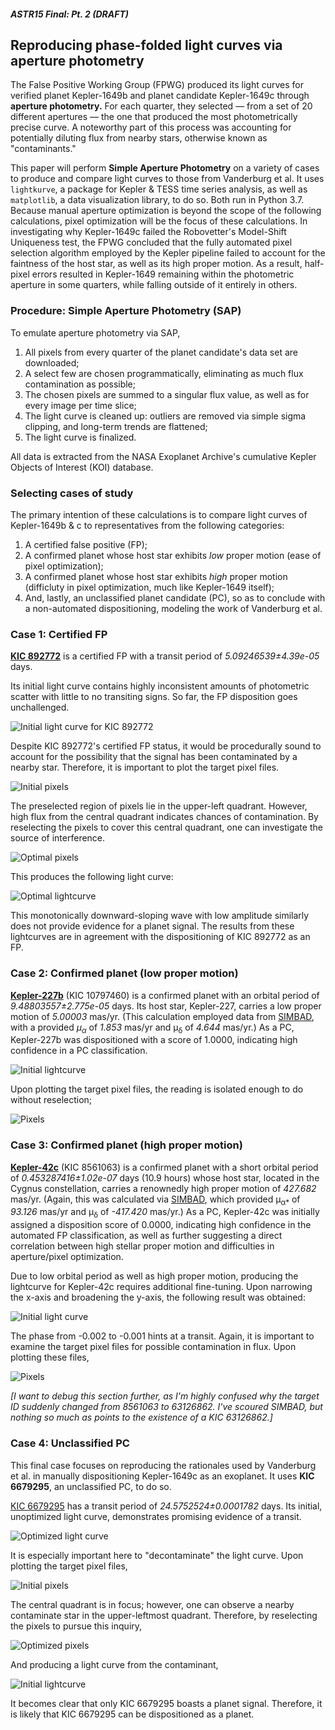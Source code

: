 ##### ASTR15 Final: Pt. 2 (DRAFT)

## Reproducing phase-folded light curves via aperture photometry

The False Positive Working Group (FPWG) produced its light curves for verified planet Kepler-1649b and planet candidate Kepler-1649c through **aperture photometry.** For each quarter, they selected — from a set of 20 different apertures — the one that produced the most photometrically precise curve. A noteworthy part of this process was accounting for potentially diluting flux from nearby stars, otherwise known as "contaminants."

This paper will perform **Simple Aperture Photometry** on a variety of cases to produce and compare light curves to those from Vanderburg et al. It uses `lightkurve`, a package for Kepler & TESS time series analysis, as well as `matplotlib`, a data visualization library, to do so. Both run in Python 3.7. Because manual aperture optimization is beyond the scope of the following calculations, pixel optimization will be the focus of these calculations. In investigating why Kepler-1649c failed the Robovetter's Model-Shift Uniqueness test, the FPWG concluded that the fully automated pixel selection algorithm employed by the Kepler pipeline failed to account for the faintness of the host star, as well as its high proper motion. As a result, half-pixel errors resulted in Kepler-1649 remaining within the photometric aperture in some quarters, while falling outside of it entirely in others.

### Procedure: Simple Aperture Photometry (SAP)

To emulate aperture photometry via SAP,

1. All pixels from every quarter of the planet candidate's data set are downloaded;
2. A select few are chosen programmatically, eliminating as much flux contamination as possible;
3. The chosen pixels are summed to a singular flux value, as well as for every image per time slice;
4. The light curve is cleaned up: outliers are removed via simple sigma clipping, and long-term trends are flattened;
5. The light curve is finalized.

All data is extracted from the NASA Exoplanet Archive's cumulative Kepler Objects of Interest (KOI) database.

### Selecting cases of study

The primary intention of these calculations is to compare light curves of Kepler-1649b & c to representatives from the following categories:

1. A certified false positive (FP);
2. A confirmed planet whose host star exhibits *low* proper motion (ease of pixel optimization);
3. A confirmed planet whose host star exhibits *high* proper motion (difficluty in pixel optimization, much like Kepler-1649 itself);
4. And, lastly, an unclassified planet candidate (PC), so as to conclude with a non-automated dispositioning, modeling the work of Vanderburg et al.

### Case 1: Certified FP

[**KIC 892772**](https://exoplanetarchive.ipac.caltech.edu/cgi-bin/DisplayOverview/nph-DisplayOverview?objname=KOI-1009&type=KEPLER_HOST) is a certified FP with a transit period of *5.09246539±4.39e-05* days.

Its initial light curve contains highly inconsistent amounts of photometric scatter with little to no transiting signs. So far, the FP disposition goes unchallenged.

![Initial light curve for KIC 892772](https://raw.githubusercontent.com/michellecchen/lightcurves/master/case_1/892772-1.png)

Despite KIC 892772's certified FP status, it would be procedurally sound to account for the possibility that the signal has been contaminated by a nearby star. Therefore, it is important to plot the target pixel files.

![Initial pixels](https://raw.githubusercontent.com/michellecchen/lightcurves/master/case_1/892772-2.png)

The preselected region of pixels lie in the upper-left quadrant. However, high flux from the central quadrant indicates chances of contamination. By reselecting the pixels to cover this central quadrant, one can investigate the source of interference.

![Optimal pixels](https://raw.githubusercontent.com/michellecchen/lightcurves/master/case_1/892772-3.png)

This produces the following light curve:

![Optimal lightcurve](https://raw.githubusercontent.com/michellecchen/lightcurves/master/case_1/892772-4.png)

This monotonically downward-sloping wave with low amplitude similarly does not provide evidence for a planet signal. The results from these lightcurves are in agreement with the dispositioning of KIC 892772 as an FP.

### Case 2: Confirmed planet (low proper motion)

[**Kepler-227b**](https://exoplanetarchive.ipac.caltech.edu/cgi-bin/DisplayOverview/nph-DisplayOverview?objname=K00752.01&type=KEPLER_CANDIDATE) (KIC 10797460) is a confirmed planet with an orbital period of *9.48803557±2.775e-05* days. Its host star, Kepler-227, carries a low proper motion of *5.00003* mas/yr. (This calculation employed data from [SIMBAD](http://simbad.u-strasbg.fr/simbad/sim-id?Ident=KIC+10797460&submit=submit+id), with a provided *μ<sub>α*</sub> of *1.853* mas/yr and μ<sub>δ</sub> of *4.644* mas/yr.) As a PC, Kepler-227b was dispositioned with a score of 1.0000, indicating high confidence in a PC classification.

![Initial lightcurve](https://raw.githubusercontent.com/michellecchen/lightcurves/master/10797460/10797460-1.png)

Upon plotting the target pixel files, the reading is isolated enough to do without reselection;

![Pixels](https://raw.githubusercontent.com/michellecchen/lightcurves/master/10797460/10797460-2.png)

### Case 3: Confirmed planet (high proper motion)

[**Kepler-42c**](https://exoplanetarchive.ipac.caltech.edu/cgi-bin/DisplayOverview/nph-DisplayOverview?objname=K00961.02&type=KEPLER_CANDIDATE) (KIC 8561063) is a confirmed planet with a short orbital period of *0.453287416±1.02e-07* days (10.9 hours) whose host star, located in the Cygnus constellation, carries a renownedly high proper motion of *427.682* mas/yr. (Again, this was calculated via [SIMBAD](http://simbad.u-strasbg.fr/simbad/sim-id?Ident=KIC+8561063&NbIdent=1&Radius=2&Radius.unit=arcmin&submit=submit+id), which provided μ<sub>α*</sub> of *93.126* mas/yr and μ<sub>δ</sub> of *-417.420* mas/yr.) As a PC, Kepler-42c was initially assigned a disposition score of 0.0000, indicating high confidence in the automated FP classification, as well as further suggesting a direct correlation between high stellar proper motion and difficulties in aperture/pixel optimization.

Due to low orbital period as well as high proper motion, producing the lightcurve for Kepler-42c requires additional fine-tuning. Upon narrowing the x-axis and broadening the y-axis, the following result was obtained:

![Initial light curve](https://raw.githubusercontent.com/michellecchen/lightcurves/master/8561063/8561063-1.png)

The phase from -0.002 to -0.001 hints at a transit. Again, it is important to examine the target pixel files for possible contamination in flux. Upon plotting these files,

![Pixels](https://raw.githubusercontent.com/michellecchen/lightcurves/master/8561063/8561063-2.png)

*[I want to debug this section further, as I'm highly confused why the target ID suddenly changed from 8561063 to 63126862. I've scoured SIMBAD, but nothing so much as points to the existence of a KIC 63126862.]*

### Case 4: Unclassified PC

This final case focuses on reproducing the rationales used by Vanderburg et al. in manually dispositioning Kepler-1649c as an exoplanet. It uses **KIC 6679295**, an unclassified PC, to do so.

[KIC 6679295](https://exoplanetarchive.ipac.caltech.edu/cgi-bin/DisplayOverview/nph-DisplayOverview?objname=KOI-2862.01&type=KEPLER_CANDIDATE) has a transit period of *24.5752524±0.0001782* days. Its initial, unoptimized light curve, demonstrates promising evidence of a transit.

![Optimized light curve](https://raw.githubusercontent.com/michellecchen/lightcurves/master/6679295/6679295-4.png)

It is especially important here to "decontaminate" the light curve. Upon plotting the target pixel files,

![Initial pixels](https://raw.githubusercontent.com/michellecchen/lightcurves/master/6679295/6679295-1.png)

The central quadrant is in focus; however, one can observe a nearby contaminate star in the upper-leftmost quadrant. Therefore, by reselecting the pixels to pursue this inquiry,

![Optimized pixels](https://raw.githubusercontent.com/michellecchen/lightcurves/master/6679295/6679295-3.png)

And producing a light curve from the contaminant,

![Initial lightcurve](https://raw.githubusercontent.com/michellecchen/lightcurves/master/6679295/6679295-2.png)

It becomes clear that only KIC 6679295 boasts a planet signal. Therefore, it is likely that KIC 6679295 can be dispositioned as a planet.